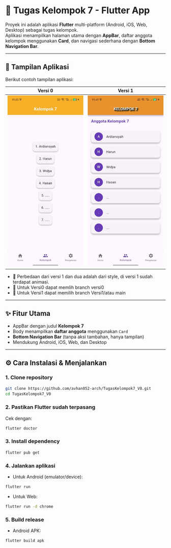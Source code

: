 # 📱 Tugas Kelompok 7 - Flutter App

Proyek ini adalah aplikasi **Flutter** multi-platform (Android, iOS, Web, Desktop) sebagai tugas kelompok.  
Aplikasi menampilkan halaman utama dengan **AppBar**, daftar anggota kelompok menggunakan **Card**, dan navigasi sederhana dengan **Bottom Navigation Bar**.

---

## 🚀 Tampilan Aplikasi

Berikut contoh tampilan aplikasi:  

<!-- <p align="center">
  <figure>
    <figcaption><b>Versi 0</b></figcaption>
    <img src="https://raw.githubusercontent.com/avhan052-arch/TugasKelompok7_V0/main/assets/images/screenshot.jpg" 
         alt="Versi 0" width="300"/>
  </figure>
  <figure>
    <figcaption><b>Versi 1</b></figcaption>
    <img src="https://raw.githubusercontent.com/avhan052-arch/TugasKelompok7_V0/main/assets/images/screenshot1.jpg" 
         alt="Versi 1" width="300"/>
  </figure>
</p> -->

| Versi 0 | Versi 1 |
|---------|---------|
| <img src="https://raw.githubusercontent.com/avhan052-arch/TugasKelompok7_V0/main/assets/images/screenshot.jpg" width="250"/> | <img src="https://raw.githubusercontent.com/avhan052-arch/TugasKelompok7_V0/main/assets/images/screenshot1.jpg" width="250"/> |


- 📌 Perbedaan dari versi 1 dan dua adalah dari style, di versi 1 sudah terdapat animasi.  
- 📌 Untuk Versi0 dapat memlih branch versi0
- 📌 Untuk Versi1 dapat memilih branch Versi1/atau main
---

## ✨ Fitur Utama

- AppBar dengan judul **Kelompok 7**  
- Body menampilkan **daftar anggota** menggunakan `Card`  
- **Bottom Navigation Bar** (tanpa aksi tambahan, hanya tampilan)  
- Mendukung Android, iOS, Web, dan Desktop  

---

## ⚙️ Cara Instalasi & Menjalankan

### 1. Clone repository

```bash
git clone https://github.com/avhan052-arch/TugasKelompok7_V0.git
cd TugasKelompok7_V0
```
### 2. Pastikan Flutter sudah terpasang

Cek dengan:
```bash
flutter doctor
```
### 3. Install dependency
```bash
flutter pub get
```
### 4. Jalankan aplikasi
* Untuk Android (emulator/device):
```bash
flutter run
```
* Untuk Web:
```bash 
flutter run -d chrome
```
### 5. Build release 
* Android APK:
```bash
flutter build apk
```